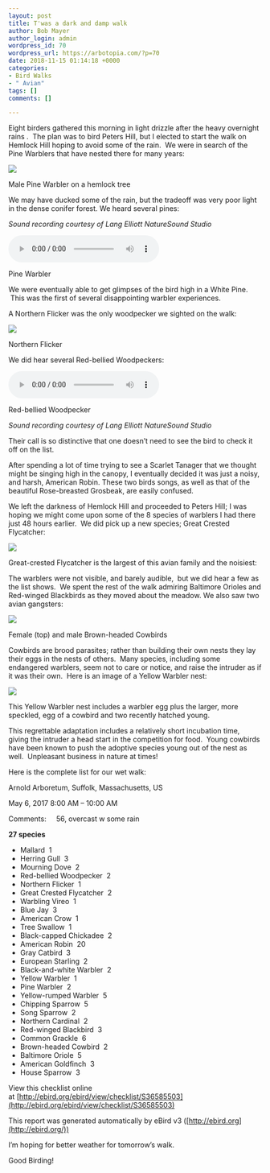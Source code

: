 ```yaml
---
layout: post
title: T'was a dark and damp walk
author: Bob Mayer
author_login: admin
wordpress_id: 70
wordpress_url: https://arbotopia.com/?p=70
date: 2018-11-15 01:14:18 +0000
categories:
- Bird Walks
- " Avian"
tags: []
comments: []

---
```

Eight birders gathered this morning in light drizzle after the heavy overnight rains .  The plan was to bird Peters Hill, but I elected to start the walk on Hemlock Hill hoping to avoid some of the rain.  We were in search of the Pine Warblers that have nested there for many years:

![](/images/2018/11/P1120488.jpg)

Male Pine Warbler on a hemlock tree

We may have ducked some of the rain, but the tradeoff was very poor light in the dense conifer forest. We heard several pines:

_Sound recording courtesy of Lang Elliott NatureSound Studio_

<audio controls src="/media/pine-warbler.mp3"></audio><br />
<figcaption>Pine Warbler</figcaption>

We were eventually able to get glimpses of the bird high in a White Pine.  This was the first of several disappointing warbler experiences.

A Northern Flicker was the only woodpecker we sighted on the walk:

![](/images/2018/11/P1000139.jpg)

Northern Flicker

We did hear several Red-bellied Woodpeckers:

<audio controls src="/media/R-B_Woodpecker.mp3"></audio><br />
<figcaption>Red-bellied Woodpecker</figcaption>

_Sound recording courtesy of Lang Elliott NatureSound Studio_

Their call is so distinctive that one doesn’t need to see the bird to check it off on the list.

After spending a lot of time trying to see a Scarlet Tanager that we thought might be singing high in the canopy, I eventually decided it was just a noisy, and harsh, American Robin. These two birds songs, as well as that of the beautiful Rose-breasted Grosbeak, are easily confused.

We left the darkness of Hemlock Hill and proceeded to Peters Hill; I was hoping we might come upon some of the 8 species of warblers I had there just 48 hours earlier.  We did pick up a new species; Great Crested Flycatcher:

![](/images/2018/11/P1050424.jpg)

Great-crested Flycatcher is the largest of this avian family and the noisiest:

The warblers were not visible, and barely audible,  but we did hear a few as the list shows.  We spent the rest of the walk admiring Baltimore Orioles and Red-winged Blackbirds as they moved about the meadow. We also saw two avian gangsters:

![](/images/2018/11/P1080358.jpg)

Female (top) and male Brown-headed Cowbirds

Cowbirds are brood parasites; rather than building their own nests they lay their eggs in the nests of others.  Many species, including some endangered warblers, seem not to care or notice, and raise the intruder as if it was their own.  Here is an image of a Yellow Warbler nest:

![](/images/2018/11/P1090613.jpg)

This Yellow Warbler nest includes a warbler egg plus the larger, more speckled, egg of a cowbird and two recently hatched young.

This regrettable adaptation includes a relatively short incubation time, giving the intruder a head start in the competition for food.  Young cowbirds have been known to push the adoptive species young out of the nest as well.  Unpleasant business in nature at times!

Here is the complete list for our wet walk:

Arnold Arboretum, Suffolk, Massachusetts, US

May 6, 2017 8:00 AM – 10:00 AM

Comments:     56, overcast w some rain

**27 species**

* Mallard  1
* Herring Gull  3
* Mourning Dove  2
* Red-bellied Woodpecker  2
* Northern Flicker  1
* Great Crested Flycatcher  2
* Warbling Vireo  1
* Blue Jay  3
* American Crow  1
* Tree Swallow  1
* Black-capped Chickadee  2
* American Robin  20
* Gray Catbird  3
* European Starling  2
* Black-and-white Warbler  2
* Yellow Warbler  1
* Pine Warbler  2
* Yellow-rumped Warbler  5
* Chipping Sparrow  5
* Song Sparrow  2
* Northern Cardinal  2
* Red-winged Blackbird  3
* Common Grackle  6
* Brown-headed Cowbird  2
* Baltimore Oriole  5
* American Goldfinch  3
* House Sparrow  3

View this checklist online at [http://ebird.org/ebird/view/checklist/S36585503](http://ebird.org/ebird/view/checklist/S36585503)

This report was generated automatically by eBird v3 ([http://ebird.org](http://ebird.org/))

I’m hoping for better weather for tomorrow’s walk.

Good Birding!